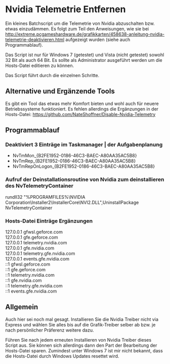 # Nvidia Telemetrie Entfernen

Ein kleines Batchscript um die Telemetrie von Nvidia abzuschalten bzw. etwas einzudämmen. 
Es folgt zum Teil den Anweisungen, wie sie bei http://extreme.pcgameshardware.de/grafikkarten/458638-anleitung-nvidia-telemetrie-deaktivieren.html aufgezeigt wurden (siehe auch Programmablauf).

Das Script ist nur für Windows 7 (getestet) und Vista (nicht getestet) sowohl 32 Bit als auch 64 Bit.
Es sollte als Administrator ausgeführt werden um die Hosts-Datei editieren zu können.

Das Script führt durch die einzelnen Schritte.


## Alternative und Ergänzende Tools

Es gibt ein Tool das etwas mehr Komfort bieten und wohl auch für neuere Betriebssysteme funktioniert. Es fehlen allerdings die Ergänzungen in der Hosts-Datei:
https://github.com/NateShoffner/Disable-Nvidia-Telemetry

## Programmablauf


### Deaktiviert 3 Einträge im Taskmanager | der Aufgabenplanung

* NvTmMon_{B2FE1952-0186-46C3-BAEC-A80AA35AC5B8}
* NvTmRep_{B2FE1952-0186-46C3-BAEC-A80AA35AC5B8}
* NvTmRepOnLogon_{B2FE1952-0186-46C3-BAEC-A80AA35AC5B8}

### Aufruf der Deinstallationsroutine von Nvidia zum deinstallieren des NvTelemetryContainer

rundll32 "%PROGRAMFILES%\NVIDIA Corporation\Installer2\InstallerCore\NVI2.DLL",UninstallPackage NvTelemetryContainer


### Hosts-Datei Einträge Ergänzungen

127.0.0.1 gfwsl.geforce.com  
127.0.0.1 gfe.geforce.com  
127.0.0.1 telemetry.nvidia.com  
127.0.0.1 gfe.nvidia.com  
127.0.0.1 telemetry.gfe.nvidia.com  
127.0.0.1 events.gfe.nvidia.com  
::1 gfwsl.geforce.com  
::1 gfe.geforce.com  
::1 telemetry.nvidia.com  
::1 gfe.nvidia.com  
::1 telemetry.gfe.nvidia.com  
::1 events.gfe.nvidia.com  


## Allgemein

Auch hier sei noch mal gesagt. Installieren Sie die Nvidia Treiber nicht via Express und wählen Sie alles bis auf die Grafik-Treiber selber ab bzw. je nach persönlicher Präferenz weitere dazu.

Führen Sie nach jedem erneuten Installieren von Nvidia Treiber dieses Script aus. Sie können sich allerdings dann den Part der Bearbeitung der Hosts-Datei sparen. Zumindest unter Windows 7 ist mir nicht bekannt, dass die Hosts-Datei durch Windows Updates resettet wird.
